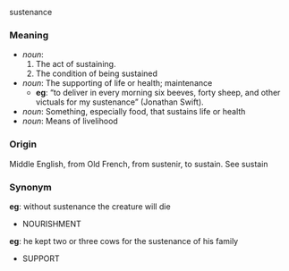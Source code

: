 sustenance
### Meaning
+ _noun_:
   1. The act of sustaining.
   2. The condition of being sustained
+ _noun_: The supporting of life or health; maintenance
    + __eg__: “to deliver in every morning six beeves, forty sheep, and other victuals for my sustenance” (Jonathan Swift).
+ _noun_: Something, especially food, that sustains life or health
+ _noun_: Means of livelihood

### Origin

Middle English, from Old French, from sustenir, to sustain. See sustain

### Synonym

__eg__: without sustenance the creature will die

+ NOURISHMENT

__eg__: he kept two or three cows for the sustenance of his family

+ SUPPORT


